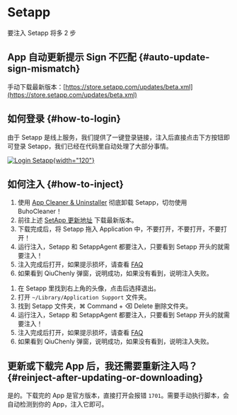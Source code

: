# Setapp

<link-summary>要注入 Setapp 将多 2 步</link-summary>

## App 自动更新提示 Sign 不匹配 {#auto-update-sign-mismatch}

手动下载最新版本：[https://store.setapp.com/updates/beta.xml](https://store.setapp.com/updates/beta.xml)

## 如何登录 {#how-to-login}

由于 Setapp 是线上服务，我们提供了一键登录链接，注入后直接点击下方按钮即可登录 Setapp，我们已经在代码里自动处理了大部分事情。

[![Login Setapp](login-setapp.svg){width="120"}](setapp://system/sign_in?access_token=fuckingyoutoken&user_email=qiuchenly@outlook.com)

## 如何注入 {#how-to-inject}

<tabs>
    <tab title="卸载后重新安装">
        <ol>
            <li>使用 <a href="https://download.nektony.com/pro-support/v3/app-cleaner/update/update.xml">App Cleaner & Uninstaller</a> 彻底卸载 Setapp，切勿使用 BuhoCleaner！</li>
            <li>前往上述 <a href="https://store.setapp.com/updates/beta.xml">SetApp 更新地址</a> 下载最新版本。</li>
            <li>下载完成后，将 Setapp 拖入 Application 中，不要打开，不要打开，不要打开！</li>
            <li>运行注入，Setapp 和 SetappAgent 都要注入，只要看到 Setapp 开头的就需要注入！</li>
            <li>注入完成后打开，如果提示损坏，请查看 <a href="file-is-damaged.md">FAQ</a></li>
            <li>如果看到 QiuChenly 弹窗，说明成功，如果没有看到，说明注入失败。</li>
        </ol>
    </tab>
    <tab title="我不想卸载">
        <ol>
            <li>在 Setapp 里找到右上角的头像，点击后选择退出。</li>
            <li>打开 <code>~/Library/Application Support</code> 文件夹。</li>
            <li>找到 Setapp 文件夹，<shortcut>⌘ Command + ⌫ Delete</shortcut> 删除文件夹。</li>
            <li>运行注入，Setapp 和 SetappAgent 都要注入，只要看到 Setapp 开头的就需要注入！</li>
            <li>注入完成后打开，如果提示损坏，请查看 <a href="file-is-damaged.md">FAQ</a></li>
            <li>如果看到 QiuChenly 弹窗，说明成功，如果没有看到，说明注入失败。</li>
        </ol>
    </tab>
</tabs>

## 更新或下载完 App 后，我还需要重新注入吗？ {#reinject-after-updating-or-downloading}

是的。下载完的 App 是官方版本，直接打开会报错 `1701`。需要手动执行脚本，会自动检测到你的 App，注入它即可。